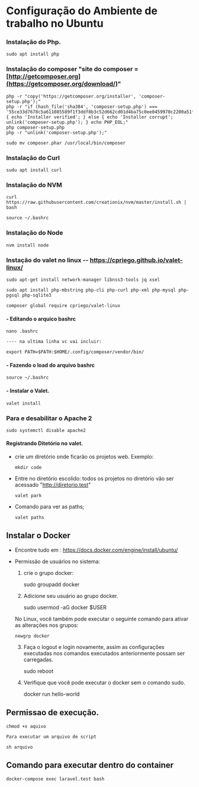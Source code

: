 # Configuração do Ambiente de trabalho no Ubuntu

### Instalação do Php.

    sudo apt install php

### Instalação do composer  "site do composer = [http://getcomposer.org](https://getcomposer.org/download/)"
    
    php -r "copy('https://getcomposer.org/installer', 'composer-setup.php');"
    php -r "if (hash_file('sha384', 'composer-setup.php') === '55ce33d7678c5a611085589f1f3ddf8b3c52d662cd01d4ba75c0ee0459970c2200a51f492d557530c71c15d8dba01eae') { echo 'Installer verified'; } else { echo 'Installer corrupt'; unlink('composer-setup.php'); } echo PHP_EOL;"
    php composer-setup.php
    php -r "unlink('composer-setup.php');"

    sudo mv composer.phar /usr/local/bin/composer

### Instalação do Curl
    
    sudu apt install curl
    
### Instalação do NVM
    
    curl https://raw.githubusercontent.com/creationix/nvm/master/install.sh | bash
    
    source ~/.bashrc 
    
### Instalação do Node

    nvm install node

### Instação do valet no linux -- https://cpriego.github.io/valet-linux/

    sudo apt-get install network-manager libnss3-tools jq xsel
    
    sudo apt install php-mbstring php-cli php-curl php-xml php-mysql php-pgsql php-sqlite3
    
    composer global require cpriego/valet-linux
    
  #### - Editando o arquico bashrc
    
    nano .bashrc
    
    ---- na ultima linha vc vai incluir:
    
    export PATH=$PATH:$HOME/.config/composer/vendor/bin/
    
  #### - Fazendo o load do arquivo bashrc
  
    source ~/.bashrc
    
  #### - Instalar o Valet.
    
    valet install
    
### Para e desabilitar o Apache 2

    sudo systemctl disable apache2

  #### Registrando Ditetório no valet.
    
  - crie um diretório onde ficarão os projetos web.
    Exemplo:
        
        mkdir code
  
  - Entre no diretório escolido: todos os projetos no diretório vão ser acessado "http://diretorio.test"
  
        valet park
        
  - Comando para ver as paths;
        
        valet paths

## Instalar o Docker

  - Encontre tudo em : https://docs.docker.com/engine/install/ubuntu/
  
  - Permissão de usuários no sistema:

    1. crie o grupo docker:

        sudo groupadd docker
    
    2. Adicione seu usuário ao grupo docker.

        sudo usermod -aG docker $USER
        
      <p>No Linux, você também pode executar o seguinte comando para ativar as alterações nos grupos:</p>
        
        newgrp docker
       
    3. Faça o logout e login novamente, assim as configurações executadas nos comandos executados anteriormente possam ser carregadas.
   
        sudo reboot
       
    4. Verifique que você pode executar o  docker sem o comando sudo.

        docker run hello-world

## Permissao de execução.

    chmod +x aquivo 

    Para executar um arquivo de script

    sh arquivo
    
## Comando para executar dentro do container 
    docker-compose exec laravel.test bash  

